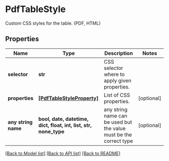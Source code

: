 # PdfTableStyle

Custom CSS styles for the table. (PDF, HTML)

## Properties
Name | Type | Description | Notes
------------ | ------------- | ------------- | -------------
**selector** | **str** | CSS selector where to apply given properties. | 
**properties** | [**[PdfTableStyleProperty]**](PdfTableStyleProperty.md) | List of CSS properties. | [optional] 
**any string name** | **bool, date, datetime, dict, float, int, list, str, none_type** | any string name can be used but the value must be the correct type | [optional]

[[Back to Model list]](../README.md#documentation-for-models) [[Back to API list]](../README.md#documentation-for-api-endpoints) [[Back to README]](../README.md)


